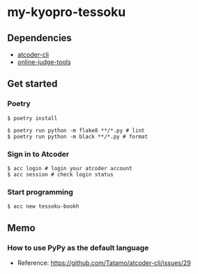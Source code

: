 # my-kyopro-tessoku

## Dependencies
- [atcoder-cli](https://github.com/Tatamo/atcoder-clihttps://github.com/Tatamo/atcoder-cli)
- [online-judge-tools](https://github.com/online-judge-tools/oj)

## Get started
### Poetry
```shell
$ poetry install

$ poetry run python -m flake8 **/*.py # lint
$ poetry run python -m black **/*.py # format
```

### Sign in to Atcoder
```shell
$ acc login # login your atcoder account
$ acc session # check login status
```

### Start programming
```shell
$ acc new tessoku-bookh
```

## Memo
### How to use PyPy as the default language
- Reference: https://github.com/Tatamo/atcoder-cli/issues/29
